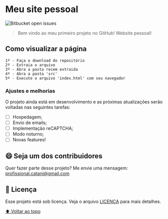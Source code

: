# Meu site pessoal

<!---Esses são exemplos. Veja https://shields.io para outras pessoas ou para personalizar este conjunto de escudos. Você pode querer incluir dependências, status do projeto e informações de licença aqui--->

![Bitbucket open issues](https://img.shields.io/bitbucket/issues-raw/mathcatani/MyWebPortfolio?style=for-the-badge)

> Bem vindo ao meu primeiro projeto no GitHub! Website pessoal!

## Como visualizar a página

```
1º - Faça o download do repositório
2º - Extraia o arquivo
3º - Abra a pasta recem extraida
4º - Abra a pasta 'src'
5º - Execute o arquivo 'index.html' com seu navegador
```
### Ajustes e melhorias

O projeto ainda está em desenvolvimento e as próximas atualizações serão voltadas nas seguintes tarefas:

- [ ] Hospedagem;
- [ ] Envio de emails;
- [ ] Implementação reCAPTCHA;
- [ ] Modo noturno;
- [ ] Novas features!

## 😄 Seja um dos contribuidores<br>

Quer fazer parte desse projeto? Me envie uma mensagem: profissional.catani@gmail.com

## 📝 Licença

Esse projeto está sob licença. Veja o arquivo [LICENÇA](LICENSE.md) para mais detalhes.

[⬆ Voltar ao topo](#nome-do-projeto)<br>
